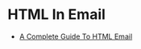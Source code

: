 
# HTML In Email

* [A Complete Guide To HTML Email](https://www.smashingmagazine.com/2021/04/complete-guide-html-email-templates-tools/)

